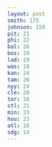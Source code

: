 ```yaml
---
layout: post
smith: 175
johnson: 159
pit: 21
phi: 22
bal: 26
bos: 19
lad: 19
was: 18
kan: 24
tam: 26
nyy: 24
cle: 20
tor: 16
stl: 21
min: 23
hou: 23
atl: 18
sdg: 14
---
```

